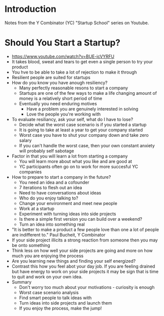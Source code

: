 # Introduction

Notes from the Y Combinator (YC) "Startup School" series on Youtube.

# Should You Start a Startup?

- https://www.youtube.com/watch?v=BUE-icVYRFU
- It takes blood, sweat and tears to get even a single person to try your product
- You hve to be able to take a lot of rejection to make it through
- Resilient people are suited for startups
- How do you know you have anough resiliency?
    - Many perfectly reasonable resons to start a company
    - Startups are one of the few ways to make a life changing amount of money is a relatively short period of time
    - Eventually you need enduring motives
        - Have a problem you are genuinely interested in solving
        - Love the people you're working with
- To evaluate resiliancy, ask your self, what do I have to lose?
    - Decide what the worst case scenario is if you started a startup
    - It is going to take at least a year to get your company started
    - Worst case you have to shut your company down and take zero salary
    - If you can't handle the worst case, then your own constant anxiety will probably self sabotage
- Factor in that you will learn a lot from starting a company
    - You will learn more about what you like and are good at
    - YC participants often go on to work for more succesful YC companies
- How to prepare to start a company in the future?
    - You need an idea and a cofounder
    - 7 iterations to flesh out an idea
    - Need to have conversations about ideas
    - Who do you enjoy talking to?
    - Change your environment and meet new people
    - Work at a startup
    - Experiment with turning ideas into side projects
    - Is there a simple first version you can build over a weekend?
    - Turn an idea into something real
- "It is better to make a product a few people love than one a lot of people are indifferent to." Paul Bucheit, Y Combinator
- If your side project illicits a strong reaction from someone then you may be onto something
- Think less on how well your side projects are going and more on how much you are enjoying the process
- Are you learning new things and finding your self energized?
- Contrast this how you feel abot your day job. If you are feeling drained but have energy to work on your side projects it may be sign that is time to quit and work on your own idea.
- Summary
    - Don't worry too much about your motivations - curiosity is enough
    - Worst case scenario analysis
    - Find smart people to talk ideas with
    - Turn ideas into side projects and launch them
    - If you enjoy the process, make the jump!